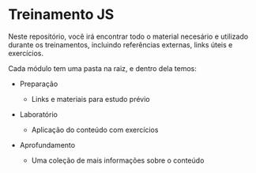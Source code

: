 # Treinamento JS

 Neste repositório, você irá encontrar todo o material necesário e utilizado durante os treinamentos, incluindo referências externas, links úteis e exercícios.



Cada módulo tem uma pasta na raiz, e dentro dela temos:

- Preparação

  - Links e materiais para estudo prévio

    

- Laboratório

  - Aplicação do conteúdo com exercícios

    

- Aprofundamento

  - Uma coleção de mais informações sobre o conteúdo